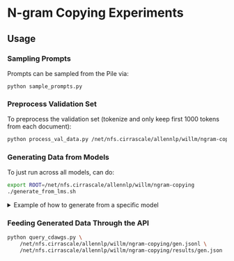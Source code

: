 # N-gram Copying Experiments

## Usage

### Sampling Prompts

Prompts can be sampled from the Pile via:
```
python sample_prompts.py
```

### Preprocess Validation Set

To preprocess the validation set (tokenize and only keep first 1000 tokens from each document):
```bash
python process_val_data.py /net/nfs.cirrascale/allennlp/willm/ngram-copying/validation/val-20.jsonl /net/nfs.cirrascale/allennlp/willm/ngram-copying/validation/val-20-tokens.jsonl
```

### Generating Data from Models

To just run across all models, can do:

```bash
export ROOT=/net/nfs.cirrascale/allennlp/willm/ngram-copying
./generate_from_lms.sh
```

<details>
<summary>Example of how to generate from a specific model</summary>

```bash
MODEL=pythia-70m-deduped
python generate_from_lm.py \
    EleutherAI/${MODEL} \
    /net/nfs.cirrascale/allennlp/willm/ngram-copying/prompts.jsonl \
    /net/nfs.cirrascale/allennlp/willm/ngram-copying/gen.jsonl \
    --sample
```

Models: 70m, 160m, 410m, 1b, 1.4b, 2.8b, 6.9b, 12b  ([more information](https://huggingface.co/EleutherAI/pythia-6.9b))
</details>

### Feeding Generated Data Through the API

```bash
python query_cdawgs.py \
    /net/nfs.cirrascale/allennlp/willm/ngram-copying/gen.jsonl \
    /net/nfs.cirrascale/allennlp/willm/ngram-copying/results/gen.json
```
